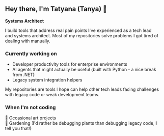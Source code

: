 ## Hey there, I'm Tatyana (Tanya) 👋

**Systems Architect**

I build tools that address real pain points I've experienced as a tech lead and systems architect. Most of my repositories solve problems I got tired of dealing with manually.

### Currently working on
- Developer productivity tools for enterprise environments
- AI agents that might actually be useful (built with Python - a nice break from .NET)
- Legacy system integration helpers

My repositories are tools I hope can help other tech leads facing challenges with legacy code or weak development teams.

### When I'm not coding
🎨 Occasional art projects  
🌱 Gardening (I'd rather be debugging plants than debugging legacy code, I tell you that!)
